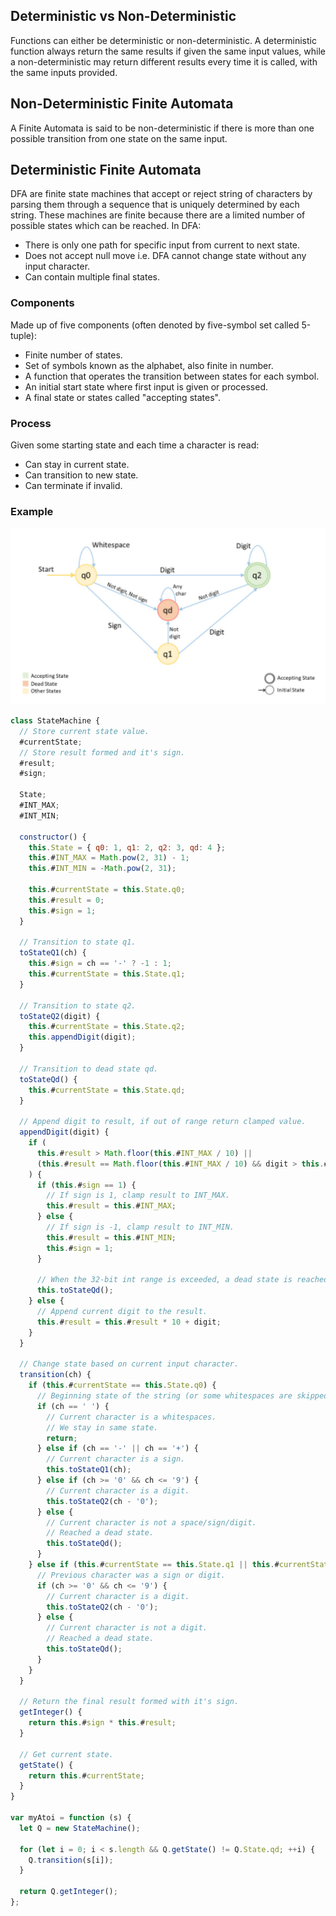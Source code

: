 ## Deterministic vs Non-Deterministic

Functions can either be deterministic or non-deterministic. A deterministic function always return the same results if given the same input values, while a non-deterministic may return different results every time it is called, with the same inputs provided.

## Non-Deterministic Finite Automata

A Finite Automata is said to be non-deterministic if there is more than one possible transition from one state on the same input.

## Deterministic Finite Automata

DFA are finite state machines that accept or reject string of characters by parsing them through a sequence that is uniquely determined by each string. These machines are finite because there are a limited number of possible states which can be reached. In DFA:

- There is only one path for specific input from current to next state.
- Does not accept null move i.e. DFA cannot change state without any input character.
- Can contain multiple final states.

### Components

Made up of five components (often denoted by five-symbol set called 5-tuple):

- Finite number of states.
- Set of symbols known as the alphabet, also finite in number.
- A function that operates the transition between states for each symbol.
- An initial start state where first input is given or processed.
- A final state or states called "accepting states".

### Process

Given some starting state and each time a character is read:

- Can stay in current state.
- Can transition to new state.
- Can terminate if invalid.

### Example

<img src="../images/DFA.PNG">

```js
class StateMachine {
  // Store current state value.
  #currentState;
  // Store result formed and it's sign.
  #result;
  #sign;

  State;
  #INT_MAX;
  #INT_MIN;

  constructor() {
    this.State = { q0: 1, q1: 2, q2: 3, qd: 4 };
    this.#INT_MAX = Math.pow(2, 31) - 1;
    this.#INT_MIN = -Math.pow(2, 31);

    this.#currentState = this.State.q0;
    this.#result = 0;
    this.#sign = 1;
  }

  // Transition to state q1.
  toStateQ1(ch) {
    this.#sign = ch == '-' ? -1 : 1;
    this.#currentState = this.State.q1;
  }

  // Transition to state q2.
  toStateQ2(digit) {
    this.#currentState = this.State.q2;
    this.appendDigit(digit);
  }

  // Transition to dead state qd.
  toStateQd() {
    this.#currentState = this.State.qd;
  }

  // Append digit to result, if out of range return clamped value.
  appendDigit(digit) {
    if (
      this.#result > Math.floor(this.#INT_MAX / 10) ||
      (this.#result == Math.floor(this.#INT_MAX / 10) && digit > this.#INT_MAX % 10)
    ) {
      if (this.#sign == 1) {
        // If sign is 1, clamp result to INT_MAX.
        this.#result = this.#INT_MAX;
      } else {
        // If sign is -1, clamp result to INT_MIN.
        this.#result = this.#INT_MIN;
        this.#sign = 1;
      }

      // When the 32-bit int range is exceeded, a dead state is reached.
      this.toStateQd();
    } else {
      // Append current digit to the result.
      this.#result = this.#result * 10 + digit;
    }
  }

  // Change state based on current input character.
  transition(ch) {
    if (this.#currentState == this.State.q0) {
      // Beginning state of the string (or some whitespaces are skipped).
      if (ch == ' ') {
        // Current character is a whitespaces.
        // We stay in same state.
        return;
      } else if (ch == '-' || ch == '+') {
        // Current character is a sign.
        this.toStateQ1(ch);
      } else if (ch >= '0' && ch <= '9') {
        // Current character is a digit.
        this.toStateQ2(ch - '0');
      } else {
        // Current character is not a space/sign/digit.
        // Reached a dead state.
        this.toStateQd();
      }
    } else if (this.#currentState == this.State.q1 || this.#currentState == this.State.q2) {
      // Previous character was a sign or digit.
      if (ch >= '0' && ch <= '9') {
        // Current character is a digit.
        this.toStateQ2(ch - '0');
      } else {
        // Current character is not a digit.
        // Reached a dead state.
        this.toStateQd();
      }
    }
  }

  // Return the final result formed with it's sign.
  getInteger() {
    return this.#sign * this.#result;
  }

  // Get current state.
  getState() {
    return this.#currentState;
  }
}

var myAtoi = function (s) {
  let Q = new StateMachine();

  for (let i = 0; i < s.length && Q.getState() != Q.State.qd; ++i) {
    Q.transition(s[i]);
  }

  return Q.getInteger();
};
```
